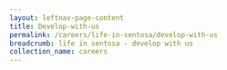 ```yaml
---
layout: leftnav-page-content
title: Develop-with-us
permalink: /careers/life-in-sentosa/develop-with-us
breadcrumb: life in sentosa - develop with us
collection_name: careers
---
```


